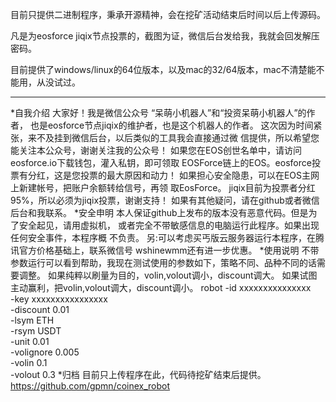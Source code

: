 目前只提供二进制程序，秉承开源精神，会在挖矿活动结束后时间以后上传源码。

凡是为eosforce jiqix节点投票的，截图为证，微信后台发给我，我就会回发解压密码。

目前提供了windows/linux的64位版本，以及mac的32/64版本，mac不清楚能不能用，从没试过。

-----------------------------------------------------

*自我介绍
    大家好！我是微信公众号 “呆萌小机器人”和“投资呆萌小机器人”的作者，
    也是eosforce节点jiqix的维护者，也是这个机器人的作者。
    这次因为时间紧张，来不及挂到微信后台，以后类似的工具我会直接通过微
	信提供，所以希望您能关注本公众号，谢谢关注我的公众号！
	如果您在EOS创世名单中，请访问eosforce.io下载钱包，灌入私钥，即可领取
	EOSForce链上的EOS。eosforce投票有分红，这是您投票的最大原因和动力！
	如果担心安全隐患，可以在EOS主网上新建帐号，把账户余额转给信号，再领
	取EosForce。
	jiqix目前为投票者分红95%，所以必须为jiqix投票，谢谢支持！
	如果有其他疑问，请在github或者微信后台和我联系。
*安全申明
	本人保证github上发布的版本没有恶意代码。但是为了安全起见，请用虚拟机，
	或者完全不带敏感信息的电脑运行此程序。如果出现任何安全事件，本程序概
	不负责。
	另:可以考虑买丐版云服务器运行本程序，在腾讯官方价格基础上，联系微信号
	wshinewmm还有进一步优惠。
*使用说明
    不带参数运行可以看到帮助，我现在测试使用的参数如下，策略不同、品种不同的话需要调整。
    如果纯粹以刷量为目的，volin,volout调小，discount调大。
    如果试图主动赢利，把volin,volout调大，discount调小。
robot -id xxxxxxxxxxxxxxx \
   -key xxxxxxxxxxxxxxxx \
   -discount 0.01 \
   -lsym ETH \
   -rsym USDT \
   -unit 0.01 \
   -volignore 0.005\
   -volin 0.1 \
   -volout 0.3
*归档
    目前只上传程序在此，代码待挖矿结束后提供。
    https://github.com/gpmn/coinex_robot


